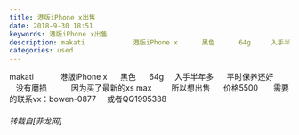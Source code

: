 ```yaml
---
title: 港版iPhone x出售
date: 2018-9-30 18:51
keywords: 港版iPhone x出售
description: makati            港版iPhone x      黑色      64g     入手半年多      平时保养还好     没有磨损           因为买了最新的xs max         所以想出售      价格5500       需要的联系vx：bowen-0877     或者QQ1995388
categories: used
---
```

<td class="t_f" id="postmessage_1914190">

makati            港版iPhone x      黑色      64g     入手半年多      平时保养还好     没有磨损           因为买了最新的xs max         所以想出售      价格5500       需要的联系vx：bowen-0877     或者QQ1995388</td>
###### 转载自[菲龙网]
